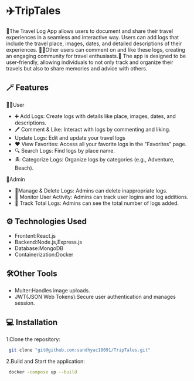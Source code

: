 
# ✈️TripTales

💫The Travel Log App allows users to document and share their travel experiences in a seamless and interactive way. Users can add logs that include the travel place, images, dates, and detailed descriptions of their experiences. 👩‍🌾Other users can comment on and like these logs, creating an engaging community for travel enthusiasts.🚆
The app is designed to be user-friendly, allowing individuals to not only track and organize their travels but also to share memories and advice with others. 


## 🪄 Features
  🙍‍♀️User

- ➕ Add Logs: Create logs with details like place, images, dates, and descriptions.
- 🖊️ Comment & Like: Interact with logs by commenting and liking.
- Update Logs: Edit and update your travel logs
- ❤️ View Favorites: Access all your favorite logs in the "Favorites" page.
- 🔍 Search Logs: Find logs by place name.
- 🏝️ Categorize Logs: Organize logs by categories (e.g., Adventure, Beach).

 🔐Admin

 - 📍Manage & Delete Logs: Admins can delete inappropriate logs.
- 🧐 Monitor User Activity: Admins can track user logins and log additions.
- 👀 Track Total Logs: Admins can see the total number of logs added.

## ⚙️ Technologies Used

 - Frontent:React.js
- Backend:Node.js,Express.js
-  Database:MongoDB
-  Containerization:Docker


## 🛠️Other Tools

- Multer:Handles image uploads.
- JWT(JSON Web Tokens):Secure user authentication and manages session.
## 💻 Installation

1.Clone the repository:

```bash
 git clone "git@github.com:sandhyac18091/TripTales.git"
```
2.Build and Start the application:
```bash
 docker -compose up --build
```
    
